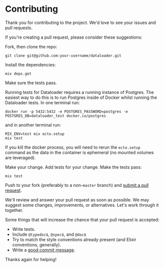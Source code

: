 # Contributing

Thank you for contributing to the project. We'd love to see your
issues and pull requests.

If you're creating a pull request, please consider these suggestions:

Fork, then clone the repo:

    git clone git@github.com:your-username/dataloader.git

Install the dependencies:

    mix deps.get

Make sure the tests pass.

Running tests for Dataloader requires a running instance of Postgres. The easiest way to do this is to run Postgres inside of Docker whilst running the Dataloader tests. In one terminal run:

    docker run -p 5432:5432 -e POSTGRES_PASSWORD=postgres -e POSTGRES_DB=dataloader_test docker.io/postgres

and in another terminal run:

    MIX_ENV=test mix ecto.setup
    mix test

If you kill the docker process, you will need to rerun the `ecto.setup` command as the data in the container is ephemeral (no mounted volumes are leveraged).

Make your change. Add tests for your change. Make the tests pass:

    mix test

Push to your fork (preferably to a non-`master` branch) and
[submit a pull request][pr].

[pr]: https://github.com/absinthe-graphql/dataloader/compare/

We'll review and answer your pull request as soon as possible. We may suggest
some changes, improvements, or alternatives. Let's work through it together.

Some things that will increase the chance that your pull request is accepted:

* Write tests.
* Include `@typedoc`s, `@spec`s, and `@doc`s
* Try to match the style conventions already present (and Elixir conventions,
  generally).
* Write a [good commit message][commit].

Thanks again for helping!

[commit]: http://tbaggery.com/2008/04/19/a-note-about-git-commit-messages.html
